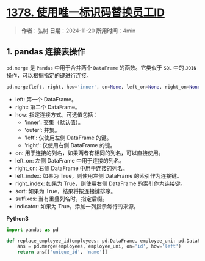# [1378. 使用唯一标识码替换员工ID](https://leetcode.cn/problems/replace-employee-id-with-the-unique-identifier/description/)

> **作者**：弘树
> **日期**：2024-11-20
> **所用时间**：4min

## 1. pandas 连接表操作

`pd.merge` 是 `Pandas` 中用于合并两个 `DataFrame` 的函数。它类似于 `SQL` 中的 `JOIN` 操作，可以根据指定的键进行连接。

```python
pd.merge(left, right, how='inner', on=None, left_on=None, right_on=None, left_index=False, right_index=False, sort=False, suffixes=('_x', '_y'), copy=True, indicator=False)
```

- left: 第一个 DataFrame。
- right: 第二个 DataFrame。
- how: 指定连接方式。可选值包括：
    - 'inner': 交集（默认值）。
    - 'outer': 并集。
    - 'left': 仅使用左侧 DataFrame 的键。
    - 'right': 仅使用右侧 DataFrame 的键。
- on: 用于连接的列名，如果两者有相同的列名，可以直接使用。
- left_on: 左侧 DataFrame 中用于连接的列名。
- right_on: 右侧 DataFrame 中用于连接的列名。
- left_index: 如果为 True，则使用左侧 DataFrame 的索引作为连接键。
- right_index: 如果为 True，则使用右侧 DataFrame 的索引作为连接键。
- sort: 如果为 True，结果将按连接键排序。
- suffixes: 当有重叠列名时，指定后缀。
- indicator: 如果为 True，添加一列指示每行的来源。

**Python3**

```python
import pandas as pd

def replace_employee_id(employees: pd.DataFrame, employee_uni: pd.DataFrame) -> pd.DataFrame:
    ans = pd.merge(employees, employee_uni, on='id', how='left')
    return ans[['unique_id', 'name']]
```